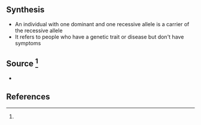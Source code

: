 ## Synthesis
- An individual with one dominant and one recessive allele is a carrier of the recessive allele
- It refers to people who have a genetic trait or disease but don't have symptoms
## Source [^1]
- 
## References

[^1]: